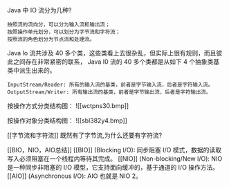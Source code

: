 Java 中 IO 流分为几种?

    按照流的流向分，可以分为输入流和输出流；
    按照操作单元划分，可以划分为字节流和字符流；
    按照流的角色划分为节点流和处理流。
	
Java Io 流共涉及 40 多个类，这些类看上去很杂乱，但实际上很有规则，而且彼此之间存在非常紧密的联系， Java I0 流的 40 多个类都是从如下 4 个抽象类基类中派生出来的。

    InputStream/Reader: 所有的输入流的基类，前者是字节输入流，后者是字符输入流。
    OutputStream/Writer: 所有输出流的基类，前者是字节输出流，后者是字符输出流。
	
按操作方式分类结构图：
![[wctpns30.bmp]]

按操作对象分类结构图：
![[sbl382y4.bmp]]

[[字节流和字符流]]
既然有了字节流,为什么还要有字符流?

[[BIO，NIO，AIO总结]]
[[BIO]] (Blocking I/O): 同步阻塞 I/O 模式，数据的读取写入必须阻塞在一个线程内等待其完成。
[[NIO]] (Non-blocking/New I/O): NIO 是一种同步非阻塞的 I/O 模型，它支持面向缓冲的，基于通道的 I/O 操作方法。
[[AIO]] (Asynchronous I/O): AIO 也就是 NIO 2。
